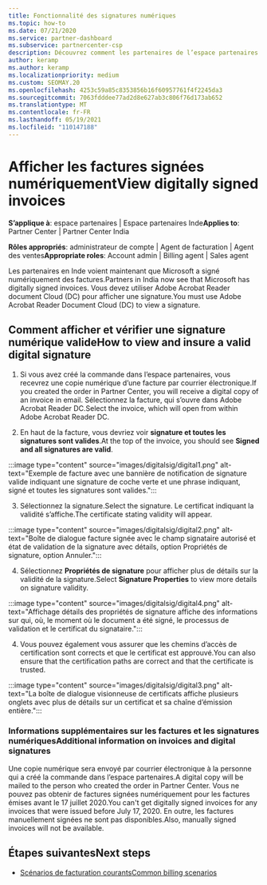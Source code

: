 ```yaml
---
title: Fonctionnalité des signatures numériques
ms.topic: how-to
ms.date: 07/21/2020
ms.service: partner-dashboard
ms.subservice: partnercenter-csp
description: Découvrez comment les partenaires de l’espace partenaires en Inde peuvent afficher les factures signées numériquement et recevoir des copies numériques des factures pour les commandes créées dans l’espace partenaires.
author: keramp
ms.author: keramp
ms.localizationpriority: medium
ms.custom: SEOMAY.20
ms.openlocfilehash: 4253c59a85c8353856b16f60957761f4f2245da3
ms.sourcegitcommit: 7063fdddee77ad2d8e627ab3c806f76d173ab652
ms.translationtype: MT
ms.contentlocale: fr-FR
ms.lasthandoff: 05/19/2021
ms.locfileid: "110147188"
---
```

# <a name="view-digitally-signed-invoices"></a><span data-ttu-id="e3dd6-103">Afficher les factures signées numériquement</span><span class="sxs-lookup"><span data-stu-id="e3dd6-103">View digitally signed invoices</span></span>

<span data-ttu-id="e3dd6-104">**S’applique à**: espace partenaires | Espace partenaires Inde</span><span class="sxs-lookup"><span data-stu-id="e3dd6-104">**Applies to**: Partner Center | Partner Center India</span></span>

<span data-ttu-id="e3dd6-105">**Rôles appropriés**: administrateur de compte | Agent de facturation | Agent des ventes</span><span class="sxs-lookup"><span data-stu-id="e3dd6-105">**Appropriate roles**: Account admin | Billing agent | Sales agent</span></span>

<span data-ttu-id="e3dd6-106">Les partenaires en Inde voient maintenant que Microsoft a signé numériquement des factures.</span><span class="sxs-lookup"><span data-stu-id="e3dd6-106">Partners in India now see that Microsoft has digitally signed invoices.</span></span> <span data-ttu-id="e3dd6-107">Vous devez utiliser Adobe Acrobat Reader document Cloud (DC) pour afficher une signature.</span><span class="sxs-lookup"><span data-stu-id="e3dd6-107">You must use Adobe Acrobat Reader Document Cloud (DC) to view a signature.</span></span>

## <a name="how-to-view-and-insure-a-valid-digital-signature"></a><span data-ttu-id="e3dd6-108">Comment afficher et vérifier une signature numérique valide</span><span class="sxs-lookup"><span data-stu-id="e3dd6-108">How to view and insure a valid digital signature</span></span>


1. <span data-ttu-id="e3dd6-109">Si vous avez créé la commande dans l’espace partenaires, vous recevrez une copie numérique d’une facture par courrier électronique.</span><span class="sxs-lookup"><span data-stu-id="e3dd6-109">If you created the order in Partner Center, you will receive a digital copy of an invoice in email.</span></span> <span data-ttu-id="e3dd6-110">Sélectionnez la facture, qui s’ouvre dans Adobe Acrobat Reader DC.</span><span class="sxs-lookup"><span data-stu-id="e3dd6-110">Select the invoice, which will open from within Adobe Acrobat Reader DC.</span></span>


2. <span data-ttu-id="e3dd6-111">En haut de la facture, vous devriez voir **signature et toutes les signatures sont valides**.</span><span class="sxs-lookup"><span data-stu-id="e3dd6-111">At the top of the invoice, you should see **Signed and all signatures are valid**.</span></span>
 
 :::image type="content" source="images/digitalsig/digital1.png" alt-text="Exemple de facture avec une bannière de notification de signature valide indiquant une signature de coche verte et une phrase indiquant, signé et toutes les signatures sont valides.":::

3. <span data-ttu-id="e3dd6-113">Sélectionnez la signature.</span><span class="sxs-lookup"><span data-stu-id="e3dd6-113">Select the signature.</span></span> <span data-ttu-id="e3dd6-114">Le certificat indiquant la validité s’affiche.</span><span class="sxs-lookup"><span data-stu-id="e3dd6-114">The certificate stating validity will appear.</span></span>

:::image type="content" source="images/digitalsig/digital2.png" alt-text="Boîte de dialogue facture signée avec le champ signataire autorisé et état de validation de la signature avec détails, option Propriétés de signature, option Annuler."::: 

4. <span data-ttu-id="e3dd6-116">Sélectionnez **Propriétés de signature** pour afficher plus de détails sur la validité de la signature.</span><span class="sxs-lookup"><span data-stu-id="e3dd6-116">Select **Signature Properties** to view more details on signature validity.</span></span>

:::image type="content" source="images/digitalsig/digital4.png" alt-text="Affichage détails des propriétés de signature affiche des informations sur qui, où, le moment où le document a été signé, le processus de validation et le certificat du signataire."::: 

4. <span data-ttu-id="e3dd6-118">Vous pouvez également vous assurer que les chemins d’accès de certification sont corrects et que le certificat est approuvé.</span><span class="sxs-lookup"><span data-stu-id="e3dd6-118">You can also ensure that the certification paths are correct and that the certificate is trusted.</span></span>

 :::image type="content" source="images/digitalsig/digital3.png" alt-text="La boîte de dialogue visionneuse de certificats affiche plusieurs onglets avec plus de détails sur un certificat et sa chaîne d’émission entière.":::

### <a name="additional-information-on-invoices-and-digital-signatures"></a><span data-ttu-id="e3dd6-120">Informations supplémentaires sur les factures et les signatures numériques</span><span class="sxs-lookup"><span data-stu-id="e3dd6-120">Additional information on invoices and digital signatures</span></span>

<span data-ttu-id="e3dd6-121">Une copie numérique sera envoyé par courrier électronique à la personne qui a créé la commande dans l’espace partenaires.</span><span class="sxs-lookup"><span data-stu-id="e3dd6-121">A digital copy will be mailed to the person who created the order in Partner Center.</span></span> <span data-ttu-id="e3dd6-122">Vous ne pouvez pas obtenir de factures signées numériquement pour les factures émises avant le 17 juillet 2020.</span><span class="sxs-lookup"><span data-stu-id="e3dd6-122">You can't get digitally signed invoices for any invoices that were issued before July 17, 2020.</span></span> <span data-ttu-id="e3dd6-123">En outre, les factures manuellement signées ne sont pas disponibles.</span><span class="sxs-lookup"><span data-stu-id="e3dd6-123">Also, manually signed invoices will not be available.</span></span>

## <a name="next-steps"></a><span data-ttu-id="e3dd6-124">Étapes suivantes</span><span class="sxs-lookup"><span data-stu-id="e3dd6-124">Next steps</span></span>

- [<span data-ttu-id="e3dd6-125">Scénarios de facturation courants</span><span class="sxs-lookup"><span data-stu-id="e3dd6-125">Common billing scenarios</span></span>](common-billing-scenarios.md)
